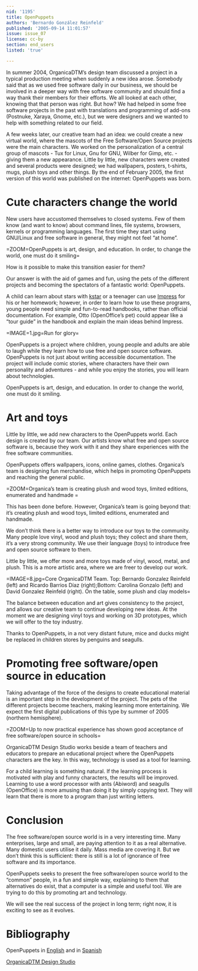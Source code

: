 ```yaml
---
nid: '1195'
title: OpenPuppets
authors: 'Bernardo González Reinfeld'
published: '2005-09-14 11:01:57'
issue: issue_07
license: cc-by
section: end_users
listed: 'true'

---
```

In summer 2004, OrganicaDTM’s design team discussed a project in a typical production meeting when suddenly a new idea arose. Somebody said that as we used free software daily in our business, we should be involved in a deeper way with free software community and should find a way thank their members for their efforts. We all looked at each other, knowing that that person was right. But how? We had helped in some free software projects in the past with translations and programming of add-ons (Postnuke, Xaraya, Gnome, etc.), but we were designers and we wanted to help with something related to our field.

A few weeks later, our creative team had an idea: we could create a new virtual world, where the mascots of the Free Software/Open Source projects were the main characters. We worked on the personalization of a central group of mascots - Tux for Linux, Gnu for GNU, Wilber for Gimp, etc. - giving them a new appearance. Little by little, new characters were created and several products were designed; we had wallpapers, posters, t-shirts, mugs, plush toys and other things. By the end of February 2005, the first version of this world was published on the internet: OpenPuppets was born. 


# Cute characters change the world

New users have accustomed themselves to closed systems. Few of them know (and want to know) about command lines, file systems, browsers, kernels or programming languages. The first time they start using GNU/Linux and free software in general, they might not feel “at home”.


=ZOOM=OpenPuppets is art, design, and education. In order, to change the world, one must do it smiling=

How is it possible to make this transition easier for them? 

Our answer is with the aid of games and fun, using the pets of the different projects and becoming the spectators of a fantastic world: OpenPuppets. 

A child can learn about stars with [kstar](http://edu.kde.org/kstars) or a teenager can use [Impress](http://www.openoffice.org) for his or her homework; however, in order to learn how to use these programs, young people need simple and fun-to-read handbooks, rather than official documentation. For example, Otto (OpenOffice’s pet) could appear like a “tour guide” in the handbook and explain the main ideas behind Impress.


=IMAGE=1.jpg=Run for glory=

OpenPuppets is a project where children, young people and adults are able to laugh while they learn how to use free and open source software. OpenPuppets is not just about writing accessible documentation. The project will include comic stories, where characters have their own personality and adventures - and while you enjoy the stories, you will learn about technologies. 

OpenPuppets is art, design, and education. In order to change the world, one must do it smiling. 


# Art and toys

Little by little, we add new characters to the OpenPuppets world. Each design is created by our team. Our artists know what free and open source software is, because they work with it and they share experiences with the free software communities. 

OpenPuppets offers wallpapers, icons, online games, clothes. Organica’s team is designing fun merchandise, which helps in promoting OpenPuppets and reaching the general public. 


=ZOOM=Organica’s team is creating plush and wood toys, limited editions, enumerated and handmade =

This has been done before. However, Organica’s team is going beyond that: it’s creating plush and wood toys, limited editions, enumerated and handmade. 

We don’t think there is a better way to introduce our toys to the community. Many people love vinyl, wood and plush toys; they collect and share them, it’s a very strong community. We use their language (toys) to introduce free and open source software to them. 

Little by little, we offer more and more toys made of vinyl, wood, metal, and plush. This is a more artistic area, where we are freer to develop our work. 


=IMAGE=8.jpg=Core OrganicaDTM Team. Top: Bernardo Gonzalez Reinfeld (left) and Ricardo Barrios Díaz (right);Bottom: Carolina Gonzalo (left) and David Gonzalez Reinfeld (right). On the table, some plush and clay models=

The balance between education and art gives consistency to the project, and allows our creative team to continue developing new ideas. At the moment we are designing vinyl toys and working on 3D prototypes, which we will offer to the toy industry. 

Thanks to OpenPuppets, in a not very distant future, mice and ducks might be replaced in children stores by penguins and seagulls.


# Promoting free software/open source in education

Taking advantage of the force of the designs to create educational material is an important step in the development of the project. The pets of the different projects become teachers, making learning more entertaining. We expect the first digital publications of this type by summer of 2005 (northern hemisphere). 


=ZOOM=Up to now practical experience has shown good acceptance of free software/open source in schools=

OrganicaDTM Design Studio works beside a team of teachers and educators to prepare an educational project where the OpenPuppets characters are the key. In this way, technology is used as a tool for learning.

For a child learning is something natural. If the learning process is motivated with play and funny characters, the results will be improved. Learning to use a word processor with ants (Abiword) and seagulls (OpenOffice) is more amusing than doing it by simply copying text. They will learn that there is more to a program than just writing letters. 


# Conclusion

The free software/open source world is in a very interesting time. Many enterprises, large and small, are paying attention to it as a real alternative. Many domestic users utilise it daily. Mass media are covering it. But we don’t think this is sufficient: there is still is a lot of ignorance of free software and its importance.

OpenPuppets seeks to present the free software/open source world to the “common” people, in a fun and simple way, explaining to them that alternatives do exist, that a computer is a simple and useful tool. We are trying to do this by promoting art and technology. 

We will see the real success of the project in long term; right now, it is exciting to see as it evolves. 


# Bibliography

OpenPuppets in [English](http://www.openpuppets.com) and in [Spanish](http://www.openpuppets.com)

[OrganicaDTM Design Studio](http://www.organicadtm.com)


